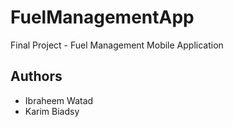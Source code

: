 # FuelManagementApp
Final Project - Fuel Management Mobile Application

## Authors

- Ibraheem Watad
- Karim Biadsy
